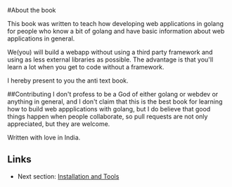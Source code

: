 #About the book

This book was written to teach how developing web applications in golang for people who know a bit of golang and have basic information about web applications in general. 

We(you) will build a webapp without using a third party framework and using as less external libraries as possible. The advantage is that you'll learn a lot when you get to code without a framework.

I hereby present to you the anti text book.


##Contributing
I don't profess to be a God of either golang or webdev or anything in general, and I don't claim that this is the best book for learning how to build web appplications with golang, but I do believe that good things happen when people collaborate, so pull requests are not only appreciated, but they are welcome.

Written with love in India.


## Links

- Next section: [Installation and Tools](content/0.0install.md)
